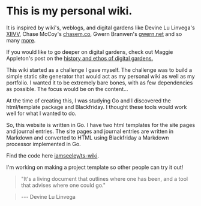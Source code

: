 # This is my personal wiki.


It is inspired by wiki's, weblogs, and digital gardens like Devine Lu Linvega's [XIIVV](https://wiki.xxiivv.com/site/home.html), Chase McCoy's [chasem.co](https://chasem.co/), Gwern Branwen's [gwern.net](https://gwern.net/) and so many [more](/site/links). 

If you would like to go deeper on digital gardens, check out Maggie Appleton's post on the [history and ethos of digital gardens.](https://maggieappleton.com/garden-history)

This wiki started as a challenge I gave myself. The challenge was to build a simple static site generator that would act as my personal wiki as well as my portfolio. I wanted it to be extremely bare bones, with as few dependencies as possible. The focus would be on the content... 

At the time of creating this, I was studying Go and I discovered the html/template package and Blackfriday. I thought these tools would work well for what I wanted to do.

So, this website is written in Go. I have two html templates for the site pages and journal entries. The site pages and journal entries are written in Markdown and converted to HTML using Blackfriday a Markdown processor implemented in Go.

Find the code here [iamseeley/ts-wiki](https://github.com/iamseeley/ts-wiki).

I'm working on making a project template so other people can try it out!

> "It's a living document that outlines where one has 
> been, and a tool that advises where one could go."

> --- Devine Lu Linvega
